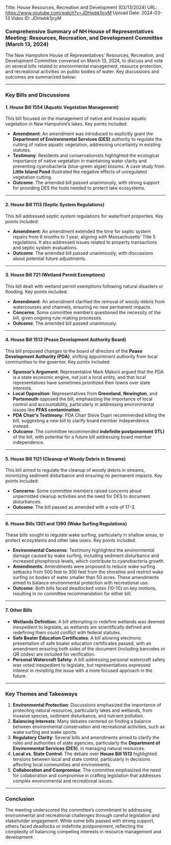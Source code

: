 Title: House Resources, Recreation and Development (03/13/2024)
URL: https://www.youtube.com/watch?v=JDHwbk1jcyM
Upload Date: 2024-03-13
Video ID: JDHwbk1jcyM

### Comprehensive Summary of NH House of Representatives Meeting: Resources, Recreation, and Development Committee (March 13, 2024)

The New Hampshire House of Representatives' Resources, Recreation, and Development Committee convened on March 13, 2024, to discuss and vote on several bills related to environmental management, resource protection, and recreational activities on public bodies of water. Key discussions and outcomes are summarized below:

---

### **Key Bills and Discussions**

#### **1. House Bill 1554 (Aquatic Vegetation Management)**  
This bill focused on the management of native and invasive aquatic vegetation in New Hampshire’s lakes. Key points included:  
- **Amendment**: An amendment was introduced to explicitly grant the **Department of Environmental Services (DES)** authority to regulate the cutting of native aquatic vegetation, addressing uncertainty in existing statutes.  
- **Testimony**: Residents and conservationists highlighted the ecological importance of native vegetation in maintaining water clarity and preventing cyanobacteria (blue-green algae) blooms. A case study from **Little Island Pond** illustrated the negative effects of unregulated vegetation cutting.  
- **Outcome**: The amended bill passed unanimously, with strong support for providing DES the tools needed to protect lake ecosystems.

---

#### **2. House Bill 1113 (Septic System Regulations)**  
This bill addressed septic system regulations for waterfront properties. Key points included:  
- **Amendment**: An amendment extended the time for septic system repairs from 6 months to 1 year, aligning with Massachusetts’ Title 5 regulations. It also addressed issues related to property transactions and septic system evaluations.  
- **Outcome**: The amended bill passed unanimously, with discussions about potential future adjustments.

---

#### **3. House Bill 721 (Wetland Permit Exemptions)**  
This bill dealt with wetland permit exemptions following natural disasters or flooding. Key points included:  
- **Amendment**: An amendment clarified the removal of woody debris from watercourses and channels, ensuring no new permanent impacts.  
- **Concerns**: Some committee members questioned the necessity of the bill, given ongoing rule-making processes.  
- **Outcome**: The amended bill passed unanimously.

---

#### **4. House Bill 1513 (Pease Development Authority Board)**  
This bill proposed changes to the board of directors of the **Pease Development Authority (PDA)**, shifting appointment authority from local communities to the governor. Key points included:  
- **Sponsor’s Argument**: Representative Mark Makoni argued that the PDA is a state economic engine, not just a local entity, and that local representatives have sometimes prioritized their towns over state interests.  
- **Local Opposition**: Representatives from **Greenland**, **Newington**, and **Portsmouth** opposed the bill, emphasizing the importance of local control and accountability, particularly in addressing environmental issues like **PFAS contamination**.  
- **PDA Chair’s Testimony**: PDA Chair Steve Dupri recommended killing the bill, suggesting a new bill to clarify board member independence instead.  
- **Outcome**: The committee recommended **indefinite postponement (ITL)** of the bill, with potential for a future bill addressing board member independence.

---

#### **5. House Bill 1121 (Cleanup of Woody Debris in Streams)**  
This bill aimed to regulate the cleanup of woody debris in streams, minimizing sediment disturbance and ensuring no permanent impacts. Key points included:  
- **Concerns**: Some committee members raised concerns about unpermitted cleanup activities and the need for DES to document disturbances.  
- **Outcome**: The bill passed as amended with a vote of 17-3.

---

#### **6. House Bills 1301 and 1390 (Wake Surfing Regulations)**  
These bills sought to regulate wake surfing, particularly in shallow areas, to protect ecosystems and other lake users. Key points included:  
- **Environmental Concerns**: Testimony highlighted the environmental damage caused by wake surfing, including sediment disturbance and increased phosphorus levels, which contribute to cyanobacteria growth.  
- **Amendments**: Amendments were proposed to reduce wake surfing setbacks from 500 feet to 300 feet from the shoreline and restrict wake surfing on bodies of water smaller than 50 acres. These amendments aimed to balance environmental protection with recreational use.  
- **Outcome**: Both bills faced deadlocked votes (10-10) on key motions, resulting in no committee recommendation for either bill.

---

#### **7. Other Bills**  
- **Wetlands Definition**: A bill attempting to redefine wetlands was deemed inexpedient to legislate, as wetlands are scientifically defined and redefining them could conflict with federal statutes.  
- **Safe Boater Education Certificates**: A bill allowing electronic presentation of safe boater education certificates passed, with an amendment ensuring both sides of the document (including barcodes or QR codes) are included for verification.  
- **Personal Watercraft Safety**: A bill addressing personal watercraft safety was voted inexpedient to legislate, but representatives expressed interest in revisiting the issue with a more focused approach in the future.

---

### **Key Themes and Takeaways**  
1. **Environmental Protection**: Discussions emphasized the importance of protecting natural resources, particularly lakes and wetlands, from invasive species, sediment disturbance, and nutrient pollution.  
2. **Balancing Interests**: Many debates centered on finding a balance between environmental conservation and recreational activities, such as wake surfing and wake sports.  
3. **Regulatory Clarity**: Several bills and amendments aimed to clarify the roles and authorities of state agencies, particularly the **Department of Environmental Services (DES)**, in managing natural resources.  
4. **Local vs. State Control**: The debate over **House Bill 1513** highlighted tensions between local and state control, particularly in decisions affecting local communities and environments.  
5. **Collaboration and Compromise**: The committee emphasized the need for collaboration and compromise in crafting legislation that addresses complex environmental and recreational issues.

---

### **Conclusion**  
The meeting underscored the committee’s commitment to addressing environmental and recreational challenges through careful legislation and stakeholder engagement. While some bills passed with strong support, others faced deadlocks or indefinite postponement, reflecting the complexity of balancing competing interests in resource management and development.